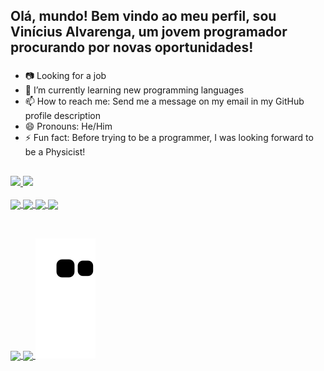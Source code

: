 ## Olá, mundo! Bem vindo ao meu perfil, sou Vinícius Alvarenga, um jovem programador procurando por novas oportunidades!
###

- 📷 Looking for a job
- 🌱 I’m currently learning new programming languages
- 📫 How to reach me: Send me a message on my email in my GitHub profile description
- 😄 Pronouns: He/Him
- ⚡ Fun fact: Before trying to be a programmer, I was looking forward to be a Physicist! 

##
###
<div>
  <a href="https://github.com/viniciussalvarenga">
  <img height="180em" src="https://github-readme-stats.vercel.app/api?username=viniciussalvarenga&theme=synthwave&show_icons=true&count_private=true"> 
  <img height="120em" src="https://github-readme-stats.vercel.app/api/top-langs/?username=viniciussalvarenga&layout=compact&langs_count=10&theme=synthwave">
  </a>
</div>
	
<div style="display: inline_block"><br>
	<a href= "github.com/viniciussalvarenga">
	<img align= "center" height=40 src=https://cdn.jsdelivr.net/gh/devicons/devicon/icons/cplusplus/cplusplus-plain.svg>
	<img align= "center" height=40 src=https://cdn.jsdelivr.net/gh/devicons/devicon/icons/java/java-plain.svg >
	<img align= "center" height=40 src=https://cdn.jsdelivr.net/gh/devicons/devicon/icons/python/python-plain.svg>
	<img align= "center" height=40 src=https://cdn.jsdelivr.net/gh/devicons/devicon/icons/html5/html5-plain.svg>
	</a>
</div>

##

<div><br>
	<a href=https://api.whatsapp.com/send?phone=5511932093584 target="_blank">
	<img align= "center" src=https://img.shields.io/badge/WhatsApp-25D366?style=for-the-badge&logo=whatsapp&logoColor=white>
	</a>
	<a href= https://www.linkedin.com/in/vin%C3%ADcius-silva-alvarenga-4b09601b7 target="_blank">
	<img align= "center" src=https://img.shields.io/badge/LinkedIn-0077B5?style=for-the-badge&logo=linkedin&logoColor=white>
	</a>
	<img src=https://github.com/viniciussalvarenga/viniciussalvarenga/blob/output/github-contribution-grid-snake.svg>
</div>
